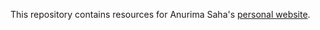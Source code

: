 This repository contains resources for Anurima Saha's [personal website](https://anurima-saha.github.io).